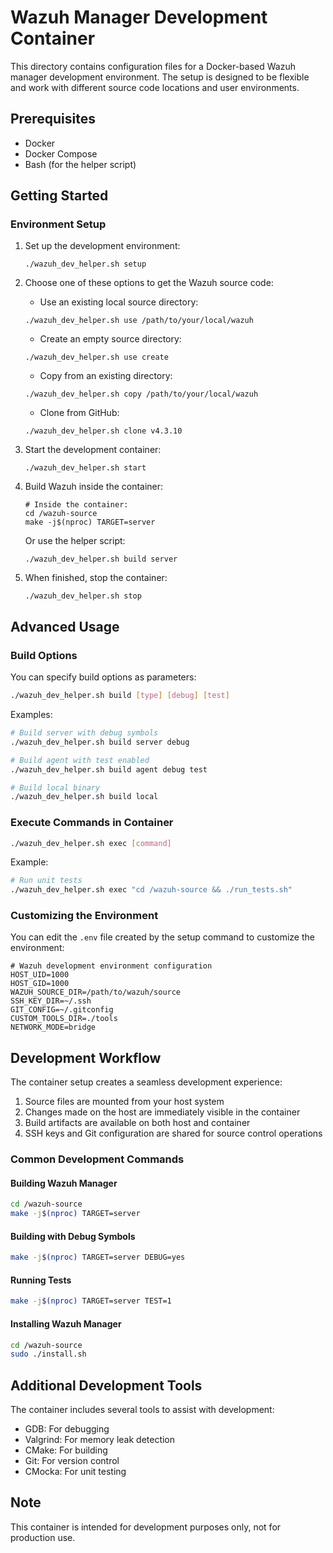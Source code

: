 # Wazuh Manager Development Container

This directory contains configuration files for a Docker-based Wazuh manager development environment.
The setup is designed to be flexible and work with different source code locations and user environments.

## Prerequisites

- Docker
- Docker Compose
- Bash (for the helper script)

## Getting Started

### Environment Setup

1. Set up the development environment:
   ```
   ./wazuh_dev_helper.sh setup
   ```

2. Choose one of these options to get the Wazuh source code:

   - Use an existing local source directory:
   ```
   ./wazuh_dev_helper.sh use /path/to/your/local/wazuh
   ```

   - Create an empty source directory:
   ```
   ./wazuh_dev_helper.sh use create
   ```

   - Copy from an existing directory:
   ```
   ./wazuh_dev_helper.sh copy /path/to/your/local/wazuh
   ```

   - Clone from GitHub:
   ```
   ./wazuh_dev_helper.sh clone v4.3.10
   ```

3. Start the development container:
   ```
   ./wazuh_dev_helper.sh start
   ```

4. Build Wazuh inside the container:
   ```
   # Inside the container:
   cd /wazuh-source
   make -j$(nproc) TARGET=server
   ```

   Or use the helper script:
   ```
   ./wazuh_dev_helper.sh build server
   ```

5. When finished, stop the container:
   ```
   ./wazuh_dev_helper.sh stop
   ```

## Advanced Usage

### Build Options

You can specify build options as parameters:

```bash
./wazuh_dev_helper.sh build [type] [debug] [test]
```

Examples:
```bash
# Build server with debug symbols
./wazuh_dev_helper.sh build server debug

# Build agent with test enabled
./wazuh_dev_helper.sh build agent debug test

# Build local binary
./wazuh_dev_helper.sh build local
```

### Execute Commands in Container

```bash
./wazuh_dev_helper.sh exec [command]
```

Example:
```bash
# Run unit tests
./wazuh_dev_helper.sh exec "cd /wazuh-source && ./run_tests.sh"
```

### Customizing the Environment

You can edit the `.env` file created by the setup command to customize the environment:

```
# Wazuh development environment configuration
HOST_UID=1000
HOST_GID=1000
WAZUH_SOURCE_DIR=/path/to/wazuh/source
SSH_KEY_DIR=~/.ssh
GIT_CONFIG=~/.gitconfig
CUSTOM_TOOLS_DIR=./tools
NETWORK_MODE=bridge
```

## Development Workflow

The container setup creates a seamless development experience:

1. Source files are mounted from your host system
2. Changes made on the host are immediately visible in the container
3. Build artifacts are available on both host and container
4. SSH keys and Git configuration are shared for source control operations

### Common Development Commands

#### Building Wazuh Manager

```bash
cd /wazuh-source
make -j$(nproc) TARGET=server
```

#### Building with Debug Symbols

```bash
make -j$(nproc) TARGET=server DEBUG=yes
```

#### Running Tests

```bash
make -j$(nproc) TARGET=server TEST=1
```

#### Installing Wazuh Manager

```bash
cd /wazuh-source
sudo ./install.sh
```

## Additional Development Tools

The container includes several tools to assist with development:
- GDB: For debugging
- Valgrind: For memory leak detection
- CMake: For building
- Git: For version control
- CMocka: For unit testing

## Note

This container is intended for development purposes only, not for production use.
